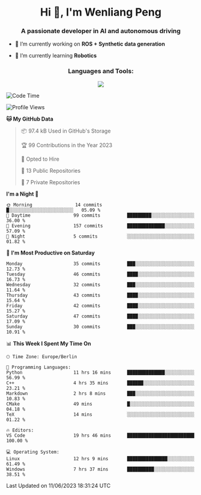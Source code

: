 <h1 align="center">Hi 👋, I'm Wenliang Peng</h1>
<h3 align="center">A passionate developer in AI and autonomous driving</h3>

- 🔭 I’m currently working on **ROS + Synthetic data generation**

- 🌱 I’m currently learning **Robotics**

<!-- <h3 align="left">Connect with me:</h3> -->
<!-- <p align="left">
</p> -->

<h3 align="center">Languages and Tools:</h3>
<p align="center">
  <a href="https://skillicons.dev">
    <img src="https://skillicons.dev/icons?i=cpp,ros,docker,azure,git,linux,py,pytorch,cmake,md&perline=5" />
  </a>
</p>


<!-- <p><img align="center" src="https://github-readme-stats.vercel.app/api/top-langs?username=bpwl0121&show_icons=true&locale=en&layout=compact" alt="bpwl0121" /></p> -->

<!-- <p><img align="center" src="https://github-readme-streak-stats.herokuapp.com/?user=bpwl0121&" alt="bpwl0121" /></p> -->

<!--START_SECTION:waka-->
![Code Time](http://img.shields.io/badge/Code%20Time-50%20hrs%2020%20mins-blue)

![Profile Views](http://img.shields.io/badge/Profile%20Views-473-blue)

**🐱 My GitHub Data** 

> 📦 97.4 kB Used in GitHub's Storage 
 > 
> 🏆 99 Contributions in the Year 2023
 > 
> 💼 Opted to Hire
 > 
> 📜 13 Public Repositories 
 > 
> 🔑 7 Private Repositories 
 > 
**I'm a Night 🦉** 

```text
🌞 Morning                14 commits          █░░░░░░░░░░░░░░░░░░░░░░░░   05.09 % 
🌆 Daytime                99 commits          █████████░░░░░░░░░░░░░░░░   36.00 % 
🌃 Evening                157 commits         ██████████████░░░░░░░░░░░   57.09 % 
🌙 Night                  5 commits           ░░░░░░░░░░░░░░░░░░░░░░░░░   01.82 % 
```
📅 **I'm Most Productive on Saturday** 

```text
Monday                   35 commits          ███░░░░░░░░░░░░░░░░░░░░░░   12.73 % 
Tuesday                  46 commits          ████░░░░░░░░░░░░░░░░░░░░░   16.73 % 
Wednesday                32 commits          ███░░░░░░░░░░░░░░░░░░░░░░   11.64 % 
Thursday                 43 commits          ████░░░░░░░░░░░░░░░░░░░░░   15.64 % 
Friday                   42 commits          ████░░░░░░░░░░░░░░░░░░░░░   15.27 % 
Saturday                 47 commits          ████░░░░░░░░░░░░░░░░░░░░░   17.09 % 
Sunday                   30 commits          ███░░░░░░░░░░░░░░░░░░░░░░   10.91 % 
```


📊 **This Week I Spent My Time On** 

```text
🕑︎ Time Zone: Europe/Berlin

💬 Programming Languages: 
Python                   11 hrs 16 mins      ██████████████░░░░░░░░░░░   56.99 % 
C++                      4 hrs 35 mins       ██████░░░░░░░░░░░░░░░░░░░   23.21 % 
Markdown                 2 hrs 8 mins        ███░░░░░░░░░░░░░░░░░░░░░░   10.83 % 
CMake                    49 mins             █░░░░░░░░░░░░░░░░░░░░░░░░   04.18 % 
TeX                      14 mins             ░░░░░░░░░░░░░░░░░░░░░░░░░   01.22 % 

🔥 Editors: 
VS Code                  19 hrs 46 mins      █████████████████████████   100.00 % 

💻 Operating System: 
Linux                    12 hrs 9 mins       ███████████████░░░░░░░░░░   61.49 % 
Windows                  7 hrs 37 mins       ██████████░░░░░░░░░░░░░░░   38.51 % 
```


 Last Updated on 11/06/2023 18:31:24 UTC
<!--END_SECTION:waka-->
